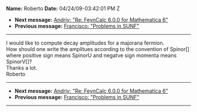 **Name:** Roberto
**Date:** 04/24/09-03:42:01 PM Z

  - **Next message:** [Andriy: "Re: FeynCalc 6.0.0 for Mathematica
    6"](0553.html)
  - **Previous message:** [Francisco: "Problems in SUNF"](0551.html)

-----

I would like to compute decay amplitudes for a majorana fermion.  
How should one write the amplitues according to the convention of
Spinor[] where positive sign means SpinorU and negatve sign
momenta means SpinorV[]?  
Thanks a lot.  
Roberto  

-----

  - **Next message:** [Andriy: "Re: FeynCalc 6.0.0 for Mathematica
    6"](0553.html)
  - **Previous message:** [Francisco: "Problems in SUNF"](0551.html)

-----

